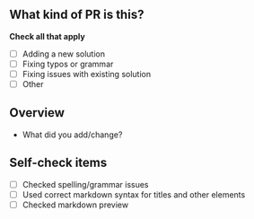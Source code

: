 ## What kind of PR is this?

**Check all that apply**

- [ ] Adding a new solution
- [ ] Fixing typos or grammar
- [ ] Fixing issues with existing solution
- [ ] Other

## Overview

- What did you add/change?

## Self-check items

- [ ] Checked spelling/grammar issues
- [ ] Used correct markdown syntax for titles and other elements
- [ ] Checked markdown preview
